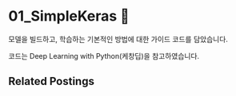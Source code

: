 # 01_SimpleKeras 🚋

모델을 빌드하고, 학습하는 기본적인 방법에 대한 가이드 코드를 담았습니다.

코드는 Deep Learning with Python(케창딥)을 참고하였습니다.

## Related Postings

